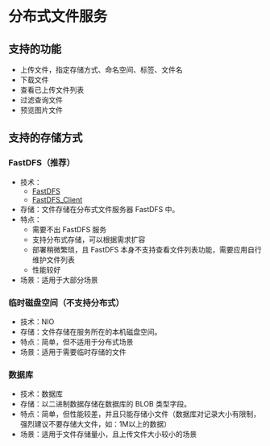 # 分布式文件服务

## 支持的功能

- 上传文件，指定存储方式、命名空间、标签、文件名
- 下载文件
- 查看已上传文件列表
- 过滤查询文件
- 预览图片文件

## 支持的存储方式

### FastDFS（推荐）

- 技术：
  - [FastDFS](https://github.com/happyfish100/fastdfs)
  - [FastDFS_Client](https://github.com/tobato/FastDFS_Client)
- 存储：文件存储在分布式文件服务器 FastDFS 中。
- 特点：
  - 需要不出 FastDFS 服务
  - 支持分布式存储，可以根据需求扩容
  - 部署稍微繁琐，且 FastDFS 本身不支持查看文件列表功能，需要应用自行维护文件列表
  - 性能较好
- 场景：适用于大部分场景

### 临时磁盘空间（不支持分布式）

- 技术：NIO
- 存储：文件存储在服务所在的本机磁盘空间。
- 特点：简单，但不适用于分布式场景
- 场景：适用于需要临时存储的文件

### 数据库

- 技术：数据库
- 存储：以二进制数据存储在数据库的 BLOB 类型字段。
- 特点：简单，但性能较差，并且只能存储小文件（数据库对记录大小有限制，强烈建议不要存储大文件，如：1M以上的数据）
- 场景：适用于文件存储量小，且上传文件大小较小的场景
